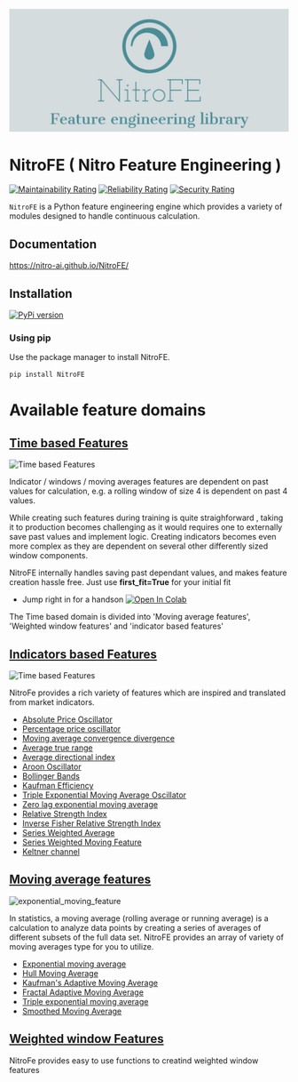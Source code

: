 ![zoofs Logo Header](asserts/rescaled_logo.jpeg)

# NitroFE ( Nitro Feature Engineering )

[![Maintainability Rating](https://sonarcloud.io/api/project_badges/measure?project=jaswinder9051998_zoofs&metric=sqale_rating)](https://sonarcloud.io/dashboard?id=NITRO-AI_NitroFE)
[![Reliability Rating](https://sonarcloud.io/api/project_badges/measure?project=jaswinder9051998_zoofs&metric=reliability_rating)](https://sonarcloud.io/dashboard?id=NITRO-AI_NitroFE)
[![Security Rating](https://sonarcloud.io/api/project_badges/measure?project=jaswinder9051998_zoofs&metric=security_rating)](https://sonarcloud.io/dashboard?id=NITRO-AI_NitroFE)

``NitroFE`` is a Python feature engineering engine which provides a variety of modules designed to handle continuous calculation.

## Documentation
https://nitro-ai.github.io/NitroFE/
 
## Installation
[![PyPi version](https://badgen.net/pypi/v/NitroFE/)](https://pypi.com/project/NitroFE)

### Using pip

Use the package manager to install NitroFE.

```bash
pip install NitroFE
```

# Available feature domains

## [Time based Features](https://nitro-ai.github.io/NitroFE/Time%20based%20features/)

![Time based Features](https://media.giphy.com/media/xTk9Zx0YYJJqjZN4xa/giphy-downsized.gif)

Indicator / windows / moving averages features are dependent on past values for calculation, e.g. a rolling window of size 4 is dependent on past 4 values.

While creating such features during training is quite straighforward , taking it to production becomes challenging as it would requires one to externally save past values and implement logic. Creating indicators becomes even more complex as they are dependent on several other differently sized window components.

NitroFE internally handles saving past dependant values, and makes feature creation hassle free. Just use **first_fit=True** for your initial fit

* Jump right in for a handson [![Open In Colab](https://camo.githubusercontent.com/52feade06f2fecbf006889a904d221e6a730c194/68747470733a2f2f636f6c61622e72657365617263682e676f6f676c652e636f6d2f6173736574732f636f6c61622d62616467652e737667)](https://colab.research.google.com/drive/1LDM9er9x7NJogRlHkRcLB4bhU1mK0l-9?usp=sharing)

The Time based domain is divided into 'Moving average features', 'Weighted window features' and 'indicator based features'

## [Indicators based Features](https://nitro-ai.github.io/NitroFE/indicators%20features/)

![Time based Features](https://media.giphy.com/media/XfmGjCqHUVSrTrfxIU/giphy.gif)

NitroFe provides a rich variety of features which are inspired and translated from market indicators.
* [Absolute Price Oscillator](https://nitro-ai.github.io/NitroFE/Absolute%20Price%20Oscillator/)
* [Percentage price oscillator](https://nitro-ai.github.io/NitroFE/Percentage%20Value%20Oscillator/)
* [Moving average convergence divergence](https://nitro-ai.github.io/NitroFE/Moving%20Average%20Convergence%20Divergence/)
* [Average true range](https://nitro-ai.github.io/NitroFE/Average%20True%20Range/)
* [Average directional index](https://nitro-ai.github.io/NitroFE/Average%20Directional%20Movement%20Index/)
* [Aroon Oscillator](https://nitro-ai.github.io/NitroFE/Aroon%20Oscillator/)
* [Bollinger Bands](https://nitro-ai.github.io/NitroFE/Bollinger%20Bands/)
* [Kaufman Efficiency](https://nitro-ai.github.io/NitroFE/Kaufman%20Efficiency/)
* [Triple Exponential Moving Average Oscillator](https://nitro-ai.github.io/NitroFE/Kaufman%20Efficiency/)
* [Zero lag exponential moving average](https://nitro-ai.github.io/NitroFE/Zero%20Lag%20Exponential%20Moving%20Feature/)
* [Relative Strength Index](https://nitro-ai.github.io/NitroFE/Relative%20Strength%20Index/)
* [Inverse Fisher Relative Strength Index](https://nitro-ai.github.io/NitroFE/Inverse%20Fisher%20Relative%20Strength%20Index/)
* [Series Weighted Average](https://nitro-ai.github.io/NitroFE/Series%20Weighted%20Average/)
* [Series Weighted Moving Feature](https://nitro-ai.github.io/NitroFE/Series%20Weighted%20Moving%20Feature/)
* [Keltner channel](https://nitro-ai.github.io/NitroFE/Keltner%20Channel/)

## [Moving average features](https://nitro-ai.github.io/NitroFE/moving%20average%20features/)

![exponential_moving_feature](https://media.giphy.com/media/t7sEnf5w7wJ1CEPyy7/giphy.gif)

In statistics, a moving average (rolling average or running average) is a calculation to analyze data points by creating a series of averages of different subsets of the full data set. NitroFE provides an array of variety of moving averages type for you to utilize.

* [Exponential moving average](https://nitro-ai.github.io/NitroFE/exponential%20moving%20average/)
* [Hull Moving Average](https://nitro-ai.github.io/NitroFE/hull%20moving%20average/)
* [Kaufman's Adaptive Moving Average](https://nitro-ai.github.io/NitroFE/kaufman%20adaptive%20moving%20average/)
* [Fractal Adaptive Moving Average](https://nitro-ai.github.io/NitroFE/fractal%20adaptive%20moving%20average/)
* [Triple exponential moving average](https://nitro-ai.github.io/NitroFE/triple%20exponential%20moving%20average/)
* [Smoothed Moving Average](https://nitro-ai.github.io/NitroFE/smoothed%20moving%20average/)

## [Weighted window Features](https://nitro-ai.github.io/NitroFE/weighted%20window%20features/)

NitroFe provides easy to use functions to creatind weighted window features 
